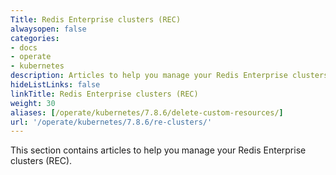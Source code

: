 ```yaml
---
Title: Redis Enterprise clusters (REC)
alwaysopen: false
categories:
- docs
- operate
- kubernetes
description: Articles to help you manage your Redis Enterprise clusters (REC).
hideListLinks: false
linkTitle: Redis Enterprise clusters (REC)
weight: 30
aliases: [/operate/kubernetes/7.8.6/delete-custom-resources/]
url: '/operate/kubernetes/7.8.6/re-clusters/'
---
```


This section contains articles to help you manage your Redis Enterprise clusters (REC).



